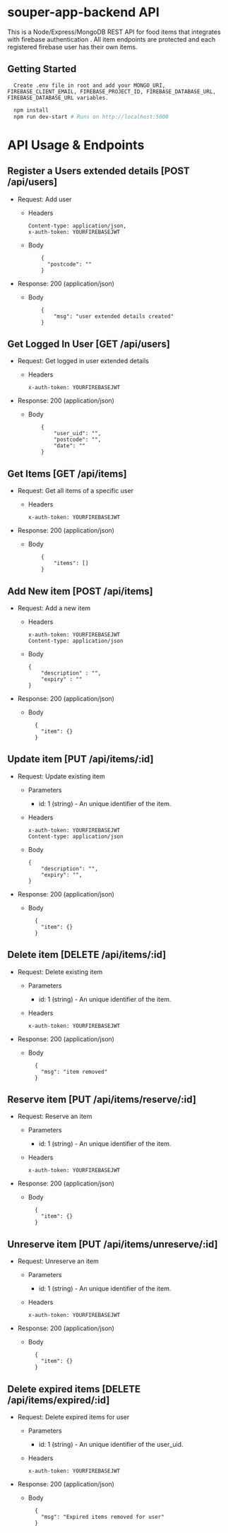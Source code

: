 # souper-app-backend API

This is a Node/Express/MongoDB REST API for food items that integrates with firebase authentication . All item endpoints are protected and each registered firebase user has their own items.

## Getting Started

```
  Create .env file in root and add your MONGO_URI, FIREBASE_CLIENT_EMAIL, FIREBASE_PROJECT_ID, FIREBASE_DATABASE_URL, FIREBASE_DATABASE_URL variables.
```

```bash
  npm install
  npm run dev-start # Runs on http://localhost:5000
```

# API Usage & Endpoints

## Register a Users extended details [POST /api/users]

- Request: Add user

  - Headers

        Content-type: application/json,
        x-auth-token: YOURFIREBASEJWT

  - Body

            {
              "postcode": ""
            }

- Response: 200 (application/json)

  - Body

            {
                "msg": "user extended details created"
            }

## Get Logged In User [GET /api/users]

- Request: Get logged in user extended details

  - Headers

        x-auth-token: YOURFIREBASEJWT

- Response: 200 (application/json)

  - Body

            {
                "user_uid": "",
                "postcode": "",
                "date": ""
            }

## Get Items [GET /api/items]

- Request: Get all items of a specific user

  - Headers

        x-auth-token: YOURFIREBASEJWT

* Response: 200 (application/json)

  - Body

            {
                "items": []
            }

## Add New item [POST /api/items]

- Request: Add a new item

  - Headers

        x-auth-token: YOURFIREBASEJWT
        Content-type: application/json

  - Body

        {
            "description" : "",
            "expiry" : ""
        }

- Response: 200 (application/json)

  - Body

          {
            "item": {}
          }

## Update item [PUT /api/items/:id]

- Request: Update existing item

  - Parameters

    - id: 1 (string) - An unique identifier of the item.

  - Headers

        x-auth-token: YOURFIREBASEJWT
        Content-type: application/json

  - Body

        {
            "description": "",
            "expiry": "",
        }

- Response: 200 (application/json)

  - Body

          {
            "item": {}
          }

## Delete item [DELETE /api/items/:id]

- Request: Delete existing item

  - Parameters

    - id: 1 (string) - An unique identifier of the item.

  - Headers

        x-auth-token: YOURFIREBASEJWT

* Response: 200 (application/json)

  - Body

          {
            "msg": "item removed"
          }

## Reserve item [PUT /api/items/reserve/:id]

- Request: Reserve an item

  - Parameters

    - id: 1 (string) - An unique identifier of the item.

  - Headers

        x-auth-token: YOURFIREBASEJWT

* Response: 200 (application/json)

  - Body

          {
            "item": {}
          }

## Unreserve item [PUT /api/items/unreserve/:id]

- Request: Unreserve an item

  - Parameters

    - id: 1 (string) - An unique identifier of the item.

  - Headers

        x-auth-token: YOURFIREBASEJWT

* Response: 200 (application/json)

  - Body

          {
            "item": {}
          }

## Delete expired items [DELETE /api/items/expired/:id]

- Request: Delete expired items for user

  - Parameters

    - id: 1 (string) - An unique identifier of the user_uid.

  - Headers

        x-auth-token: YOURFIREBASEJWT

* Response: 200 (application/json)

  - Body

          {
            "msg": "Expired items removed for user"
          }
